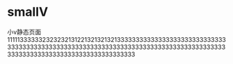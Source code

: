 # smallV
小v静态页面
1111133333323232321312213213213213333333333333333333333333333333333333333333333333333333333333333333333333333333333333333333333333333333333333333333333333
